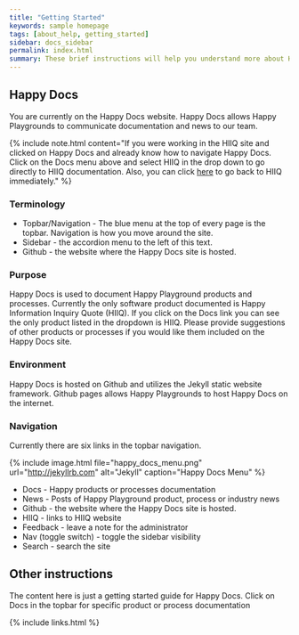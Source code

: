 ```yaml
---
title: "Getting Started"
keywords: sample homepage
tags: [about_help, getting_started]
sidebar: docs_sidebar
permalink: index.html
summary: These brief instructions will help you understand more about Happy Docs.
---
```



##  Happy Docs

You are currently on the Happy Docs website. Happy Docs allows Happy Playgrounds to communicate documentation and news to our team.

{% include note.html content="If you were working in the HIIQ site and clicked on Happy Docs and already know how to navigate Happy Docs. Click on the Docs menu above and select HIIQ in the drop down to go directly to HIIQ documentation. Also, you can click <a alt='Happy ERP ' href='https://erp.happyplaygrounds.com'>here</a> to go back to HIIQ immediately." %} 

###  Terminology

* Topbar/Navigation - The blue menu at the top of every page is the topbar. Navigation is how you move around the site.
* Sidebar - the accordion menu to the left of this text.
* Github - the website where the Happy Docs site is hosted.

###  Purpose

Happy Docs is used to document Happy Playground products and processes. Currently the only software product documented is Happy Information Inquiry Quote (HIIQ). If you click on the Docs link you can see the only product listed in the dropdown is HIIQ. Please provide suggestions of other products or processes if you would like them included on the Happy Docs site.

###  Environment

Happy Docs is hosted on Github and utilizes the Jekyll static website framework. Github pages allows Happy Playgrounds to host Happy Docs on the internet. 

###  Navigation

Currently there are six links in the topbar navigation. 

{% include image.html file="happy_docs_menu.png" url="http://jekyllrb.com" alt="Jekyll" caption="Happy Docs Menu" %}

* Docs - Happy products or processes documentation 
* News - Posts of Happy Playground product, process or industry news
* Github - the website where the Happy Docs site is hosted.
* HIIQ - links to HIIQ website
* Feedback - leave a note for the administrator
* Nav (toggle switch) - toggle the sidebar visibility
* Search - search the site

## Other instructions

The content here is just a getting started guide for Happy Docs. Click on Docs in the topbar for specific product or process documentation

{% include links.html %}
